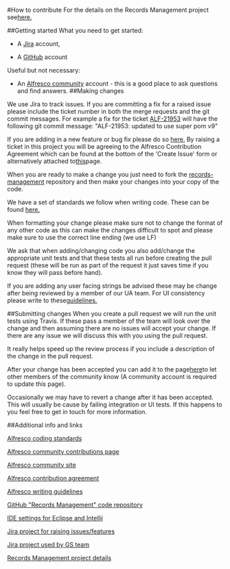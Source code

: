 #How to contribute
For the details on the Records Management project see[here.](https://community.alfresco.com/docs/DOC-6387-project-overview-records-management)

##Getting started
What you need to get started:

* A [Jira](https://issues.alfresco.com/jira/projects/ALF/issues/?filter=allopenissues) account,

* A [GitHub](https://github.com/) account

Useful but not necessary:

* An [Alfresco community](https://community.alfresco.com/) account - this is a good place to ask questions and find answers. 
##Making changes

We use Jira to track issues. If you are committing a fix for a raised issue please include the ticket number in both the merge requests and the git commit messages.
For example a fix for the ticket [ALF-21953](https://issues.alfresco.com/jira/browse/ALF-21953) will have the following git commit message: "ALF-21953: updated to use super pom v9"

If you are adding in a new feature or bug fix please do so [here.](https://issues.alfresco.com/jira/projects/ALF/issues/?filter=allopenissues) By raising a ticket in this project you will be agreeing to the Alfresco Contribution Agreement which can be found at the bottom of the 'Create Issue' form or alternatively attached to[this](https://community.alfresco.com/docs/DOC-7070-alfresco-contribution-agreement)page.

When you are ready to make a change you just need to fork the [records-management](https://github.com/Alfresco/records-management) repository and then make your changes into your copy of the code.

We have a set of standards we follow when writing code. These can be found [here.](https://community.alfresco.com/docs/DOC-4658-coding-standards)

When formatting your change please make sure not to change the format of any other code as this can make the changes difficult to spot and please make sure to use the correct line ending (we use LF)

We ask that when adding/changing code you also add/change the appropriate unit tests and that these tests all run before creating the pull request (these will be run as part of the request it just saves time if you know they will pass before hand). 

If you are adding any user facing strings be advised these may be change after being reviewed by a member of our UA team. For UI consistency please write to these[guidelines.](http://docs.alfresco.com/sites/docs.alfresco.com/files/public/docs_team/u2/Alfresco-Writing-Guide.pdf)

##Submitting changes
When you create a pull request we will run the unit tests using Travis. If these pass a member of the team will look over the change and then assuming there are no issues will accept your change. If there are any issue we will discuss this with you using the pull request.

It really helps speed up the review process if you include a description of the change in the pull request.

After your change has been accepted you can add it to the page[here](https://community.alfresco.com/docs/DOC-5279-featured-contributions)to let other members of the community know (A community account is required to update this page). 

Occasionally we may have to revert a change after it has been accepted. This will usually be cause by failing integration or UI tests. If this happens to you feel free to get in touch for more information.

##Additional info and links

[Alfresco coding standards](https://community.alfresco.com/docs/DOC-4658-coding-standards)

[Alfresco community contributions page](https://community.alfresco.com/docs/DOC-5279-featured-contributions)

[Alfresco community site](https://community.alfresco.com/)

[Alfresco contribution agreement](https://community.alfresco.com/docs/DOC-7070-alfresco-contribution-agreement)

[Alfresco writing guidelines](http://docs.alfresco.com/sites/docs.alfresco.com/files/public/docs_team/u2/Alfresco-Writing-Guide.pdf)

[GitHub "Records Management" code repository](https://github.com/Alfresco/records-management)

[IDE settings for Eclipse and Intellij](https://github.com/Alfresco/records-management/tree/master/ide-config)

[Jira project for raising issues/features](https://issues.alfresco.com/jira/projects/ALF/issues/?filter=allopenissues)

[Jira project used by GS team](https://issues.alfresco.com/jira/projects/RM/issues)

[Records Management project details](https://community.alfresco.com/docs/DOC-6387-project-overview-records-management)

